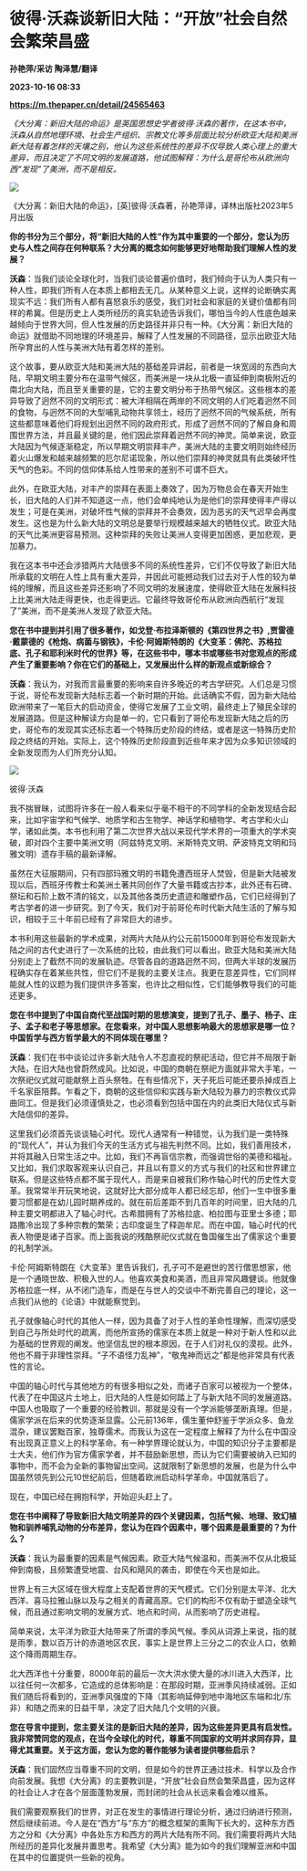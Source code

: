 # 彼得·沃森谈新旧大陆：“开放”社会自然会繁荣昌盛
**孙艳萍/采访 陶泽慧/翻译**

**2023-10-16 08:33**

**https://m.thepaper.cn/detail/24565463**

_《大分离：新旧大陆的命运》是英国思想史学者彼得·沃森的著作，在这本书中，沃森从自然地理环境、社会生产组织、宗教文化等多层面比较分析欧亚大陆和美洲新大陆有着怎样的天壤之别，他认为这些系统性的差异不仅导致人类心理上的重大差异，而且决定了不同文明的发展道路，他试图解释：为什么是哥伦布从欧洲向西“发现”了美洲，而不是相反。_

![](https://imagecloud.thepaper.cn/thepaper/image/274/269/536.jpg)

《大分离：新旧大陆的命运》，\[英\]彼得·沃森著，孙艳萍译，译林出版社2023年5月出版

**你的书分为三个部分，将“新旧大陆的人性”作为其中重要的一个部分，您认为历史与人性之间存在何种联系？大分离的概念如何能够更好地帮助我们理解人性的发展？**

**沃森**：当我们谈论全球化时，当我们谈论普遍价值时，我们倾向于认为人类只有一种人性，即我们所有人在本质上都相去无几。从某种意义上说，这样的论断确实离现实不远：我们所有人都有喜怒哀乐的感受，我们对社会和家庭的关键价值都有同样的希冀。但是历史上人类所经历的真实轨迹告诉我们，哪怕当今的人性底色越来越倾向于世界大同，但人性发展的历史路径并非只有一种。《大分离：新旧大陆的命运》就借助不同地理的环境差异，解释了人性发展的不同路径，显示出欧亚大陆所孕育出的人性与美洲大陆有着怎样的差别。

这个故事，要从欧亚大陆和美洲大陆的基础差异讲起，前者是一块宽阔的东西向大陆，早期文明主要分布在温带气候区，而美洲是一块从北极一直延伸到南极附近的南北向大陆，而且至关重要的是，它的主要文明分布于热带气候区。这些根本的差异导致了迥然不同的文明形式：被大洋相隔在两岸的不同文明的人们吃着迥然不同的食物，与迥然不同的大型哺乳动物共享领土，经历了迥然不同的气候系统，所有这些都意味着他们将规划出迥然不同的政府形式，形成了迥然不同的了解自身和周围世界方法，并且最关键的是，他们因此崇拜着迥然不同的神灵。简单来说，欧亚大陆因为气候逐渐稳定，所以早期文明崇拜丰产，美洲大陆的主要文明则始终经历着火山爆发和越来越频繁的厄尔尼诺现象，所以他们崇拜的神灵就具有此类破坏性天气的色彩。不同的信仰体系给人性带来的差别不可谓不巨大。

此外，在欧亚大陆，对丰产的崇拜在表面上奏效了，因为万物总会在春天开始生长，旧大陆的人们并不知道这一点，他们会单纯地认为是他们的崇拜使得丰产得以发生；可是在美洲，对破坏性气候的崇拜并不会奏效，因为恶劣的天气迟早会再度发生。这也是为什么新大陆的文明总是要举行规模越来越大的牺牲仪式。欧亚大陆的天气比美洲更容易预测。这种崇拜的失败让美洲人变得更加困惑，更加悲观，更加暴力。

我在这本书中还会涉猎两片大陆很多不同的系统性差异，它们不仅导致了新旧大陆所承载的文明在人性上具有重大差异，并因此可能撼动我们过去对于人性的较为单纯的理解，而且这些差异还影响了不同文明的发展速度，使得欧亚大陆在发展科技上比美洲大陆走得更快，也走得更远。它最终导致哥伦布从欧洲向西航行“发现了”美洲，而不是美洲人发现了欧亚大陆。

**您在书中提到并引用了很多著作，如戈登·布拉泽斯顿的《第四世界之书》,贾雷德·戴蒙德的《枪炮、病菌与钢铁》，卡伦·阿姆斯特朗的《大变革：佛陀、苏格拉底、孔子和耶利米时代的世界》等，在这些书中，哪本书或哪些书对您观点的形成产生了重要影响？你在它们的基础上，又发展出什么样的新观点或新综合？**

**沃森**：我认为，对我而言最重要的影响来自许多晚近的考古学研究。人们总是习惯于说，哥伦布发现新大陆标志着一个新时期的开始。此话确实不假，因为新大陆给欧洲带来了一笔巨大的启动资金，使得它发展了工业文明，最终走上了殖民全球的发展道路。但是这种解读方向是单一的，它只看到了哥伦布发现新大陆之后的历史，哥伦布的发现其实还标志着一个特殊历史阶段的终结，或者是这一特殊历史阶段之终结的开始。实际上，这个特殊历史阶段直到近些年来才因为众多知识领域的全新发现而为人们所充分认知。

![](https://imagecloud.thepaper.cn/thepaper/image/274/269/537.jpg)

彼得·沃森

我不揣冒昧，试图将许多在一般人看来似乎毫不相干的不同学科的全新发现结合起来，比如宇宙学和气候学、地质学和古生物学、神话学和植物学、考古学和火山学，诸如此类。本书也利用了第二次世界大战以来现代学术界的一项重大的学术突破，即对四个主要中美洲文明（阿兹特克文明、米斯特克文明、萨波特克文明和玛雅文明）遗存手稿的最新译解。

虽然在大征服期间，只有四部玛雅文明的书籍免遭西班牙人焚毁，但是新大陆被发现以后，西班牙传教士和美洲土著共同创作了大量书籍或古抄本，此外还有石碑、祭坛和石阶上数不清的铭文，以及其他各类历史遗迹和雕塑作品，它们已经得到了考古学者的进一步研究。到了今天，我们对于前哥伦布时代新大陆生活的了解与知识，相较于三十年前已经有了非常巨大的进步。

本书利用这些最新的学术成果，对两片大陆从约公元前15000年到哥伦布发现新大陆之间的古代史进行了一次系统的比较，由此我们可以看出，欧亚大陆和美洲大陆分别走上了截然不同的发展轨迹。尽管各自的道路迥然不同，但两大半球的发展历程确实存在着某些共性，但它们不是我的主要关注点。我更在意差异性，它们同样能就人性的议题为我们提供许多答案，也许比之相似性，它们能够教导我们的可能还更多。

**您在书中提到了中国自商代至战国时期的思想演变，提到了孔子、墨子、杨子、庄子、孟子和老子等思想家。在您看来，对中国人思想影响最大的思想家是哪一位？中国哲学与西方哲学最大的不同体现在哪里？**

**沃森**：我们在书中谈论过许多新大陆令人不忍直视的祭祀活动，但它并不局限于新大陆，在旧大陆也曾蔚然成风。比如说，中国的商朝在祭祀方面就非常大手笔，一次祭祀仪式就可能献祭上百头祭牲。在有些情况下，天子死后可能还要杀掉成百上千名家臣陪葬。乍看之下，商朝的这些信仰和实践与新大陆较为暴力的宗教仪式异曲同工。但是我们必须谨慎处之，也必须看到包括中国在内的此类旧大陆仪式与新大陆信仰的差异。

这里我们必须首先谈谈轴心时代。现代人通常有一种错觉，认为我们是一类特殊的“现代人”，并认为我们今天的生活方式与祖先判然不同。比如，我们善用技术，并将其融入日常生活之中。比如，我们不再盲信宗教，而强调世俗的美德和福祉。又比如，我们求取客观来认识自己，并且以有意义的方式与我们的社区和世界建立联系。但是这些特点都不属于现代人，而是来自被我们称作轴心时代的历史性大变革。我常常半开玩笑地说，这就好比大部分成年人都已经忘却，他们一生中很多重要习惯都是在幼儿园时期养成的。就在前后差距不到几百年的时间里，旧大陆的几种主要文明都进入了轴心时代。古希腊拥有了苏格拉底、柏拉图与亚里士多德；耶路撒冷出现了多种宗教的繁荣；古印度诞生了释迦牟尼。而在中国，轴心时代的代表人物便是诸子百家。而上面我说的残酷祭祀仪式就在鲁国催生出了儒家这个重要的礼制学派。

卡伦·阿姆斯特朗在《大变革》里告诉我们，孔子可不是避世的苦行僧思想家，他是一个通晓世故、积极入世的人。他喜欢美食和美酒，而且非常风趣健谈。他就像苏格拉底一样，从不闭门造车，而是在与世人的交谈中不断完善自己的理论，这一点我们从他的《论语》中就能察觉到。

孔子就像轴心时代的其他人一样，因为具备了对于人性的革命性理解，而深切感受到自己与所处时代的疏离，而他所宣扬的儒家在本质上就是一种对于新人性和以此为基础的世界观的阐发。他坚信乱世的根本原因，在于人们对礼仪的漠视。此外，他也不屑于非理性崇拜。“子不语怪力乱神”，“敬鬼神而远之”都是他非常具有代表性的言论。

中国的轴心时代与其他地方的有很多相似之处，而诸子百家可以被视为一个整体，代表了在中国这片土地上，旧大陆的人性是如何踏上了与新大陆不同的发展道路。中国人也吸取了一个重要的经验教训，那就是没有一个学派能够垄断真理。但是，儒家学派在后来的优势逐渐显露。公元前136年，儒生董仲舒鉴于学派众多、鱼龙混杂，建议罢黜百家，独尊儒术。而我认为这在一定程度上解释了为什么在中国没有出现真正意义上的科学革命。有一种学界理论就认为，中国的知识分子主要都是士大夫，他们作为官方儒家学者，并不鼓励新思想，而认为它们需要被纳入已知的事物中，而不会为全新的事物留出空间。这就限制了新思想的发展，也是为什么中国虽然领先到公元10世纪前后，但随着欧洲启动科学革命，中国就落后了。

现在，中国已经在拥抱科学，开始迎头赶上了。

**您在书中阐释了导致新旧大陆文明差异的四个关键因素，包括气候、地理、致幻植物和驯养哺乳动物的分布差异，您认为在四个因素中，哪个因素是最重要的？为什么？**

**沃森**：我认为最重要的因素是气候因素。欧亚大陆气候温和，而美洲不仅从北极延伸到南极，且频繁遭受地震、台风和飓风的袭击，即使在今天也是如此。

世界上有三大区域在很大程度上支配着世界的天气模式。它们分别是太平洋、北大西洋、喜马拉雅山脉以及与之相关的青藏高原。它们的构形不仅有助于塑造全球气候，而且通过影响文明的发展方式、地点和时间，从而影响了历史进程。

简单来说，太平洋为欧亚大陆带来了所谓的季风气候。季风从词源上来说，指的就是雨季，数以百万计的赤道地区农民，事实上是世界上三分之二的农业人口，依赖这个降雨周期生存。

北大西洋也十分重要，8000年前的最后一次大洪水使大量的冰川进入大西洋，比以往任何一次都多，它造成的总体影响是：在那段时期，亚洲季风持续减弱。正如我们随后将看到的，亚洲季风强度的下降（其影响延伸到地中海地区东端和北/东非）和随之而来的日益干旱，决定了旧大陆几个文明的兴衰。

**您在导言中提到，您主要关注的是新旧大陆的差异，因为这些差异更具有启发性。我非常赞同您的观点，在当今全球化的时代，尊重不同国家的文明并求同存异，显得尤其重要。关于这方面，您认为您的著作能够为读者提供哪些启示？**

**沃森**：我们固然应当尊重不同的文明，但是如今的世界正通过技术、科学以及合作向前发展。我想《大分离》的主要教训是，“开放”社会自然会繁荣昌盛，因为这样的社会让人才在各个层面蓬勃发展，而封闭的社会从长远来看会难以维系。

我们需要观察我们的世界，对正在发生的事情进行理论分析，通过归纳进行预测，然后继续前进。今人是在“西方”与“东方”的概念框架的熏陶下长大的，这种东方西方之分和《大分离》中各处东方和西方的两片大陆有所不同。我们需要将两片大陆所经历的差异化发展并置思考。我希望《大分离》能为如今的我们理解亚洲和中国在其中的位置提供一些新的视角。